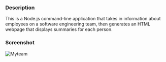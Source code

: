 ### Description
This is a Node.js command-line application that takes in information about employees on a software engineering team, then generates an HTML webpage that displays summaries for each person.

### Screenshot 
![Myteam](https://user-images.githubusercontent.com/98436010/176813360-ba1f01ed-6c02-41d5-a8aa-2f9a9b475b22.JPG)

